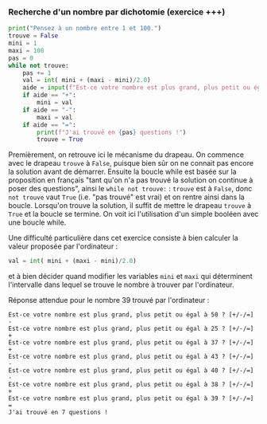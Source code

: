 ### Recherche d'un nombre par dichotomie (exercice +++)

```python
print("Pensez à un nombre entre 1 et 100.")
trouve = False
mini = 1
maxi = 100
pas = 0
while not trouve:
    pas += 1
    val = int( mini + (maxi - mini)/2.0)
    aide = input(f"Est-ce votre nombre est plus grand, plus petit ou égal à {val} ? [+/-/=] ")
    if aide == "+":
        mini = val
    if aide == "-":
        maxi = val
    if aide == "=":
        print(f"J'ai trouvé en {pas} questions !")
        trouve = True
```

Premièrement, on retrouve ici le mécanisme du drapeau. On commence avec le drapeau `trouve` à `False`, puisque bien sûr on ne connait pas encore la solution avant de démarrer. Ensuite la boucle while est basée sur la proposition en français "tant qu'on n'a pas trouvé la solution on continue à poser des questions", ainsi le `while not trouve:` : `trouve` est à `False`, donc `not trouve` vaut `True` (i.e. "pas trouvé" est vrai) et on rentre ainsi dans la boucle. Lorsqu'on trouve la solution, il suffit de mettre le drapeau `trouve` à `True` et la boucle se termine. On voit ici l'utilisation d'un simple booléen avec une boucle while.

Une difficulté particulière dans cet exercice consiste à bien calculer la valeur proposée par l'ordinateur :

```python
val = int( mini + (maxi - mini)/2.0)
```

et à bien décider quand modifier les variables `mini` et `maxi` qui déterminent l'intervalle dans lequel se trouve le nombre à trouver par l'ordinateur.

Réponse attendue pour le nombre 39 trouvé par l'ordinateur :

```text
Est-ce votre nombre est plus grand, plus petit ou égal à 50 ? [+/-/=] -
Est-ce votre nombre est plus grand, plus petit ou égal à 25 ? [+/-/=] +
Est-ce votre nombre est plus grand, plus petit ou égal à 37 ? [+/-/=] +
Est-ce votre nombre est plus grand, plus petit ou égal à 43 ? [+/-/=] -
Est-ce votre nombre est plus grand, plus petit ou égal à 40 ? [+/-/=] -
Est-ce votre nombre est plus grand, plus petit ou égal à 38 ? [+/-/=] +
Est-ce votre nombre est plus grand, plus petit ou égal à 39 ? [+/-/=] =
J'ai trouvé en 7 questions !
```

